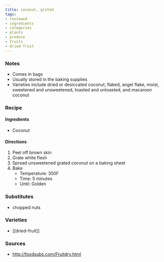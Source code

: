 ```yaml
---
title: coconut, grated
tags:
- reviewed
- ingredients
- categories
- plants
- produce
- fruits
- dried-fruit
---
```

### Notes
- Comes in bags
- Usually stored in the baking supplies
- Varieties include dried or desiccated coconut, flaked, angel flake, moist, sweetened and unsweetened, toasted and untoasted, and macaroon coconut

### Recipe
#### Ingredients
- Coconut
#### Directions
1. Peel off brown skin
2. Grate white flesh
3. Spread unsweetened grated coconut on a baking sheet
4. Bake
	- Temperature: 350F 
	- Time: 5 minutes
	- Until:  Golden

### Substitutes
- chopped nuts

### Varieties
* [[dried-fruit]]

### Sources
* http://foodsubs.com/Fruitdry.html
